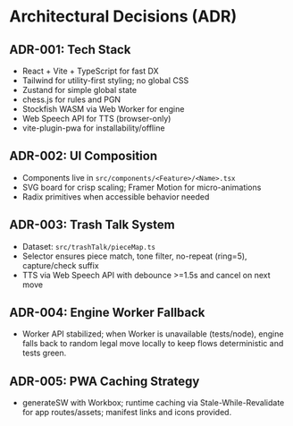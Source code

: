 # Architectural Decisions (ADR)

## ADR-001: Tech Stack
- React + Vite + TypeScript for fast DX
- Tailwind for utility-first styling; no global CSS
- Zustand for simple global state
- chess.js for rules and PGN
- Stockfish WASM via Web Worker for engine
- Web Speech API for TTS (browser-only)
- vite-plugin-pwa for installability/offline

## ADR-002: UI Composition
- Components live in `src/components/<Feature>/<Name>.tsx`
- SVG board for crisp scaling; Framer Motion for micro-animations
- Radix primitives when accessible behavior needed

## ADR-003: Trash Talk System
- Dataset: `src/trashTalk/pieceMap.ts`
- Selector ensures piece match, tone filter, no-repeat (ring=5), capture/check suffix
- TTS via Web Speech API with debounce >=1.5s and cancel on next move

## ADR-004: Engine Worker Fallback
- Worker API stabilized; when Worker is unavailable (tests/node), engine falls back to random legal move locally to keep flows deterministic and tests green.

## ADR-005: PWA Caching Strategy
- generateSW with Workbox; runtime caching via Stale-While-Revalidate for app routes/assets; manifest links and icons provided.
